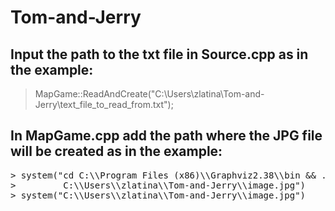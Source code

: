 # Tom-and-Jerry

## Input the path to the txt file in Source.cpp as in the example: ##
> MapGame::ReadAndCreate("C:\\Users\\zlatina\\Tom-and-Jerry\\text_file_to_read_from.txt");

## In MapGame.cpp add the path where the JPG file will be created as in the example: ##
<pre>
> system("cd C:\\Program Files (x86)\\Graphviz2.38\\bin && .\\dot -Tjpg C:\\Users\\zlatina\\Tom-and-Jerry\\tomjerry2.dot -o     
>         C:\\Users\\zlatina\\Tom-and-Jerry\\image.jpg")    
> system("C:\\Users\\zlatina\\Tom-and-Jerry\\image.jpg")   
</pre>


